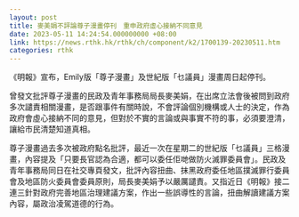```yaml
---
layout: post
title: 麥美娟不評論尊子漫畫停刊　重申政府虛心接納不同意見
date: 2023-05-11 14:24:54.000000000 +08:00
link: https://news.rthk.hk/rthk/ch/component/k2/1700139-20230511.htm
categories: rthk
---
```


《明報》宣布，Emily版「尊子漫畫」及世紀版「乜議員」漫畫周日起停刊。

曾發文批評尊子漫畫的民政及青年事務局局長麥美娟，在出席立法會後被問到政府多次譴責相關漫畫，是否跟事件有關時說，不會評論個別機構或人士的決定，作為政府會虛心接納不同的意見，但對於不實的言論或與事實不符的事，必須要澄清，讓給市民清楚知道真相。

尊子漫畫過去多次被政府點名批評，最近一次在星期二的世紀版「乜議員」三格漫畫，內容提及「只要長官認為合適，都可以委任佢哋做防火滅罪委員會」。民政及青年事務局同日在社交專頁發文，批評內容扭曲、抹黑政府委任地區撲滅罪行委員會及地區防火委員會委員原則，局長麥美娟予以嚴厲譴責。又指近日《明報》接二連三針對政府完善地區治理建議方案，作出一些誤導性的言論，扭曲解讀建議方案內容，屬政治凌駕道德的行為。
